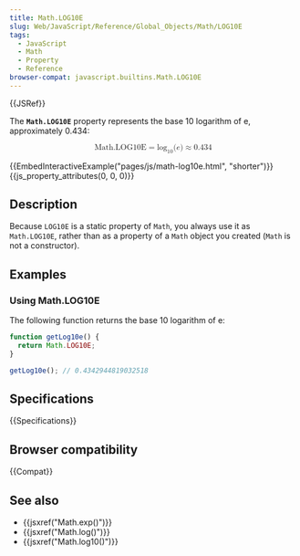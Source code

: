 ```yaml
---
title: Math.LOG10E
slug: Web/JavaScript/Reference/Global_Objects/Math/LOG10E
tags:
  - JavaScript
  - Math
  - Property
  - Reference
browser-compat: javascript.builtins.Math.LOG10E
---
```

{{JSRef}}

The **`Math.LOG10E`** property represents the base 10 logarithm of e,
approximately 0.434:

<math display="block"><semantics><mrow><mstyle mathvariant="monospace"><mi>Math.LOG10E</mi></mstyle><mo>=</mo><msub><mo lspace="0em" rspace="0em">log</mo><mn>10</mn></msub><mo stretchy="false">(</mo><mi>e</mi><mo stretchy="false">)</mo><mo>≈</mo><mn>0.434</mn></mrow><annotation encoding="TeX">\mathtt{\mi{Math.LOG10E}}
= \log_10(e) \approx 0.434</annotation></semantics></math>

{{EmbedInteractiveExample("pages/js/math-log10e.html", "shorter")}}{{js_property_attributes(0, 0, 0)}}

## Description

Because `LOG10E` is a static property of `Math`, you always use it as
`Math.LOG10E`, rather than as a property of a `Math` object you created (`Math`
is not a constructor).

## Examples

### Using Math.LOG10E

The following function returns the base 10 logarithm of e:

```js
function getLog10e() {
  return Math.LOG10E;
}

getLog10e(); // 0.4342944819032518
```

## Specifications

{{Specifications}}

## Browser compatibility

{{Compat}}

## See also

- {{jsxref("Math.exp()")}}
- {{jsxref("Math.log()")}}
- {{jsxref("Math.log10()")}}
